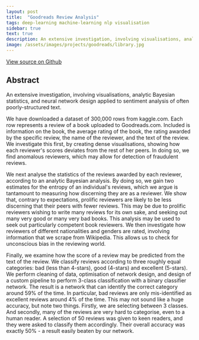 ```yaml
---
layout: post
title:  "Goodreads Review Analysis"
tags: deep-learning machine-learning nlp visualisation
sidebar: true
text: true
description: An extensive investigation, involving visualisations, analytic Bayesian statistics, and neural network design applied to sentiment analysis of often poorly-structured text.
image: /assets/images/projects/goodreads/library.jpg
---
```


<a href="https://github.com/ScottVinay/Goodreads_review_analysis/">View source on Github</a>

## Abstract

An extensive investigation, involving visualisations, analytic Bayesian statistics, and neural network design applied to sentiment analysis of often poorly-structured text.

We have downloaded a dataset of 300,000 rows from kaggle.com. Each row represents a review of a book uploaded to Goodreads.com. Included is information on the book, the average rating of the book, the rating awarded by the specific review, the name of the reviewer, and the text of the review. We investigate this first, by creating dense visualisations, showing how each reviewer's scores deviates from the rest of her peers. In doing so, we find anomalous reviewers, which may allow for detection of fraudulent reviews.

We next analyse the statistics of the reviews awarded by each reviewer, according to an analytic Bayesian analysis. By doing so, we gain two estimates for the entropy of an individual's reviews, which we argue is tantamount to measuring how discerning they are as a reviewer. We show that, contrary to expectations, prolific reviewers are likely to be less discerning that their peers with fewer reviews. This may be due to prolific reviewers wishing to write many reviews for its own sake, and seeking out many very good or many very bad books. This analysis may be used to seek out particularly competent book reviewers. We then investigate how reviewers of different nationalities and genders are rated, involving information that we scrape from Wikipedia. This allows us to check for unconscious bias in the reviewing world.

Finally, we examine how the score of a review may be predicted from the text of the review. We classify reviews according to three roughly equal categories: bad (less than 4-stars), good (4-stars) and excellent (5-stars). We perform cleaning of data, optimisation of network design, and design of a custom pipeline to perform 3-class classification with a binary classifier network. The result is a network that can identify the correct category around 59% of the time. In particular, bad reviews are only mis-identified as excellent reviews around 4% of the time. This may not sound like a huge accuracy, but note two things. Firstly, we are selecting between 3 classes. And secondly, many of the reviews are very hard to categorise, even to a human reader. A selection of 50 reviews was given to keen readers, and they were asked to classify them accordingly. Their overall accuracy was exactly 50% - a result easily beaten by our network.